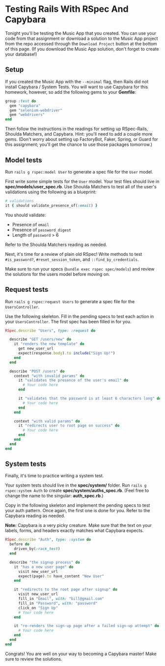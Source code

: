# Testing Rails With RSpec And Capybara

Tonight you'll be testing the Music App that you created. You can use your code
from that assignment or download a solution to the Music App project from the
repo accessed through the `Download Project` button at the bottom of this page.
(If you download the Music App solution, don't forget to create your database!)

## Setup

If you created the Music App with the `--minimal` flag, then Rails did not
install Capybara / System Tests. You will want to use Capybara for this
homework, however, so add the following gems to your __Gemfile__:

```rb
group :test do
  gem "capybara"
  gem "selenium-webdriver"
  gem "webdrivers"
end
```

Then follow the instructions in the readings for setting up RSpec-Rails, Shoulda
Matchers, and Capybara. Hint: you'll need to add a couple more gems. (Don't
worry about setting up FactoryBot, Faker, Spring, or Guard for this assignment;
you'll get the chance to use those packages tomorrow.)

## Model tests

Run `rails g rspec:model User` to generate a spec file for the `User` model.

First write some simple tests for the `User` model. Your test files should live
in __spec/models/user_spec.rb__. Use Shoulda Matchers to test all of the user's
validations using the following as a blueprint:

```ruby
# validations
it { should validate_presence_of(:email) }
```

You should validate:

- Presence of `email`
- Presence of `password_digest`
- Length of `password` > 6

Refer to the Shoulda Matchers reading as needed.

Next, it's time for a review of plain old RSpec! Write methods to test
`#is_password?`, `#reset_session_token`, and `::find_by_credentials`.

Make sure to run your specs (`bundle exec rspec spec/models`) and review the
solutions for the users model before moving on.

## Request tests

Run `rails g rspec:request Users` to generate a spec file for the
`UsersController`.

Use the following skeleton. Fill in the pending specs to test each action in
your `UsersController`. The first spec has been filled in for you.

```ruby
RSpec.describe "Users", type: :request do

  describe "GET /users/new" do
    it "renders the new template" do
      get new_user_url
      expect(response.body).to include("Sign Up!")
    end
  end

  describe "POST /users" do
    context "with invalid params" do
      it "validates the presence of the user's email" do
        # Your code here
      end

      it "validates that the password is at least 6 characters long" do
        # Your code here
      end
    end

    context "with valid params" do
      it "redirects user to root page on success" do
        # Your code here
      end
    end
  end
end
```

## System tests

Finally, it's time to practice writing a system test.

Your system tests should live in the __spec/system/__ folder. Run `rails g
rspec:system Auth` to create __spec/system/auths_spec.rb__. (Feel free to change
the name to the singular: __auth_spec.rb__.)

Copy in the following skeleton and implement the pending specs to test your auth
pattern. Once again, the first one is done for you. Refer to the Capybara
reading as needed.

**Note:** Capybara is a very picky creature. Make sure that the text on your
labels, forms, and headers exactly matches what Capybara expects.

```ruby
RSpec.describe "Auth", type: :system do
  before do
    driven_by(:rack_test)
  end

  describe "the signup process" do
    it "has a new user page" do
      visit new_user_url
      expect(page).to have_content "New User"
    end

    it "redirects to the root page after signup" do
      visit new_user_url
      fill_in "Email", with: "bill@gmail.com"
      fill_in "Password", with: "password"
      click_on "Sign Up"
      # Your code here
    end

    it "re-renders the sign-up page after a failed sign-up attempt" do
      # Your code here
    end
  end
end
```

Congrats! You are well on your way to becoming a Capybara master! Make sure to
review the solutions.